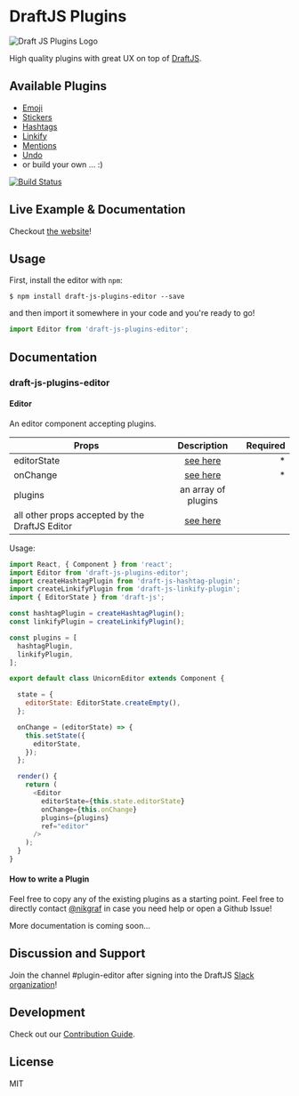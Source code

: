 # DraftJS Plugins

![Draft JS Plugins Logo](https://dl.dropboxusercontent.com/u/40735/draft-js-plugins.svg)

High quality plugins with great UX on top of [DraftJS](https://github.com/facebook/draft-js).

## Available Plugins

- [Emoji](https://www.draft-js-plugins.com/plugin/emoji)
- [Stickers](https://www.draft-js-plugins.com/plugin/sticker)
- [Hashtags](https://www.draft-js-plugins.com/plugin/hashtag)
- [Linkify](https://www.draft-js-plugins.com/plugin/linkify)
- [Mentions](https://www.draft-js-plugins.com/plugin/mention)
- [Undo](https://www.draft-js-plugins.com/plugin/undo)
- or build your own … :)

[![Build Status](https://travis-ci.org/draft-js-plugins/draft-js-plugins.svg?branch=master)](https://travis-ci.org/draft-js-plugins/draft-js-plugins)

## Live Example & Documentation

Checkout [the website](https://www.draft-js-plugins.com/)!

## Usage

First, install the editor with `npm`:

```
$ npm install draft-js-plugins-editor --save
```

and then import it somewhere in your code and you're ready to go!

```js
import Editor from 'draft-js-plugins-editor';
```

## Documentation

### draft-js-plugins-editor

#### Editor

An editor component accepting plugins.

| Props                                          | Description  | Required
| -----------------------------------------------|:------------:| -------:|
| editorState                                    | [see here](https://facebook.github.io/draft-js/docs/api-reference-editor-state.html#content)| * |
| onChange                                       | [see here](https://facebook.github.io/draft-js/docs/api-reference-editor.html#onchange)| * |
| plugins                                        | an array of plugins |  |
| all other props accepted by the DraftJS Editor | [see here](https://facebook.github.io/draft-js/docs/api-reference-editor.html#props) |  |

Usage:

```js
import React, { Component } from 'react';
import Editor from 'draft-js-plugins-editor';
import createHashtagPlugin from 'draft-js-hashtag-plugin';
import createLinkifyPlugin from 'draft-js-linkify-plugin';
import { EditorState } from 'draft-js';

const hashtagPlugin = createHashtagPlugin();
const linkifyPlugin = createLinkifyPlugin();

const plugins = [
  hashtagPlugin,
  linkifyPlugin,
];

export default class UnicornEditor extends Component {

  state = {
    editorState: EditorState.createEmpty(),
  };

  onChange = (editorState) => {
    this.setState({
      editorState,
    });
  };

  render() {
    return (
      <Editor
        editorState={this.state.editorState}
        onChange={this.onChange}
        plugins={plugins}
        ref="editor"
      />
    );
  }
}
```

#### How to write a Plugin

Feel free to copy any of the existing plugins as a starting point. Feel free to directly contact [@nikgraf](https://github.com/nikgraf) in case you need help or open a Github Issue!

More documentation is coming soon…

## Discussion and Support
Join the channel #plugin-editor after signing into the DraftJS [Slack organization](https://draftjs.herokuapp.com)!

## Development

Check out our [Contribution Guide](https://github.com/draft-js-plugins/draft-js-plugins/blob/master/CONTRIBUTING.md).

## License

MIT
